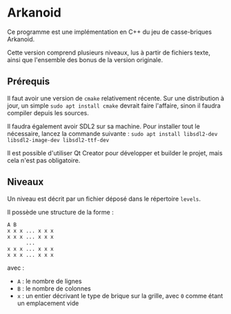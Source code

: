 Arkanoid
========

Ce programme est une implémentation en C++ du jeu de casse-briques Arkanoid.

Cette version comprend plusieurs niveaux, lus à partir de fichiers texte, ainsi que l'ensemble des bonus de la version originale.

## Prérequis

Il faut avoir une version de `cmake` relativement récente.
Sur une distribution à jour, un simple `sudo apt install cmake` devrait faire
l'affaire, sinon il faudra compiler depuis les sources.

Il faudra également avoir SDL2 sur sa machine. Pour installer tout le
nécessaire, lancez la commande suivante :
`sudo apt install libsdl2-dev libsdl2-image-dev libsdl2-ttf-dev`

Il est possible d'utiliser Qt Creator pour développer et builder le projet,
mais cela n'est pas obligatoire.


## Niveaux

Un niveau est décrit par un fichier déposé dans le répertoire `levels`.

Il possède une structure de la forme :

```
A B
x x x ... x x x
x x x ... x x x
      ...
x x x ... x x x
x x x ... x x x
```

avec :
  - `A` : le nombre de lignes
  - `B` : le nombre de colonnes
  - `x` : un entier décrivant le type de brique sur la grille,
    avec `0` comme étant un emplacement vide

